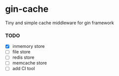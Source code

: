 # gin-cache
Tiny and simple cache middleware for gin framework

### TODO
- [x] inmemory store
- [ ] file store
- [ ] redis store
- [ ] memcache store
- [ ] add CI tool
